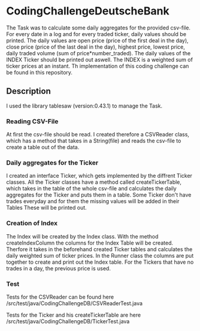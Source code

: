 # CodingChallengeDeutscheBank
The Task was to calculate some daily aggregates for the provided csv-file. For every date in a log and for every traded ticker, daily values should be printed. The daily values are open price (price of the first deal in the day), close price (price of the last deal in the day), highest price, lowest price, daily traded volume (sum of price*number_traded). The daily values of the INDEX Ticker should be printed out aswell. The INDEX is a weighted sum of ticker prices at an instant. Th implementation of this coding challenge can be found in this repository.
## Description
I used the library tablesaw (version:0.43.1) to manage the Task.

### Reading CSV-File
At first the csv-file should be read. I created therefore a CSVReader class, which has a method that takes in a String(file) and reads the csv-file to create a table out of the data.

### Daily aggregates for the Ticker
I created an interface  Ticker, which gets implemented by the diffrent Ticker classes. All the Ticker classes have a method called createTickerTable, which takes in the table of the whole csv-file and calculates the daily aggregates for the Ticker and puts them in a table. Some Ticker don't have trades everyday and for them the missing values will be added in their Tables These will be printed out.

### Creation of Index
The Index will be created by the Index class. With the method createIndexColumn the columns for the Index Table will be created. Therfore it takes in the beforehand created Ticker tables and calculates the daily weighted sum of ticker prices. In the Runner class the columns are put together to create and print out the Index table. For the Tickers that have no trades in a day, the previous price is used.

### Test
Tests for the CSVReader can be found here /src/test/java/CodingChallengeDB/CSVReaderTest.java

Tests for the Ticker and his createTickerTable are here /src/test/java/CodingChallengeDB/TickerTest.java
